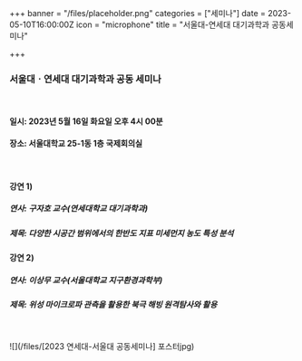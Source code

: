 +++
banner = "/files/placeholder.png"
categories = ["세미나"]
date = 2023-05-10T16:00:00Z
icon = "microphone"
title = "서울대-연세대 대기과학과 공동세미나"

+++
### 서울대ㆍ연세대 대기과학과 공동 세미나

<br>

#### 일시: 2023년 5월 16일 화요일 오후 4시 00분

#### 장소: 서울대학교 25-1동 1층 국제회의실 

<br>

#### 강연 1)

##### 연사: 구자호 교수(연세대학교 대기과학과)

##### 제목: 다양한 시공간 범위에서의 한반도 지표 미세먼지 농도 특성 분석

#### 강연 2)

##### 연사: 이상무 교수(서울대학교 지구환경과학부)

##### 제목: 위성 마이크로파 관측을 활용한 북극 해빙 원격탐사와 활용

<br>

![](/files/[2023 연세대-서울대 공동세미나] 포스터jpg)
